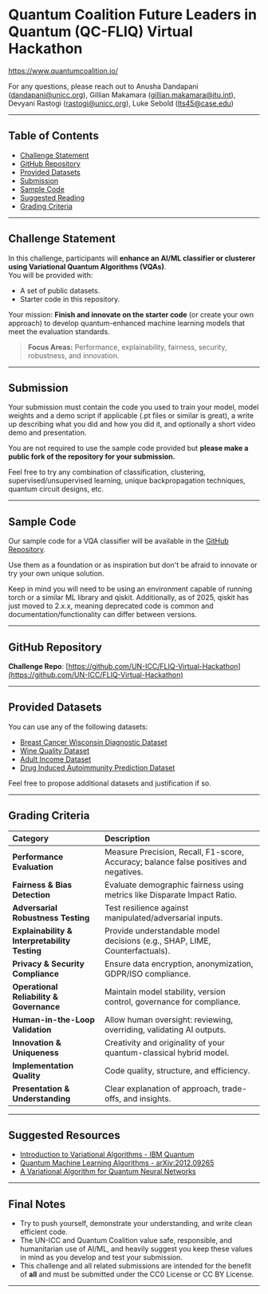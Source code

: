 # Quantum Coalition Future Leaders in Quantum (QC-FLIQ) Virtual Hackathon

https://www.quantumcoalition.io/

For any questions, please reach out to Anusha Dandapani (dandapani@unicc.org), Gillian Makamara (gillian.makamara@itu.int), Devyani Rastogi (rastogi@unicc.org), Luke Sebold (lts45@case.edu)

---

## Table of Contents
- [Challenge Statement](#challenge-statement)
- [GitHub Repository](#github-repository)
- [Provided Datasets](#provided-datasets)
- [Submission](#submission)
- [Sample Code](#sample-code)
- [Suggested Reading](#suggested-reading)
- [Grading Criteria](#grading-criteria)

---

## Challenge Statement

In this challenge, participants will **enhance an AI/ML classifier or clusterer using Variational Quantum Algorithms (VQAs)**.  
You will be provided with:
- A set of public datasets.
- Starter code in this repository.

Your mission: **Finish and innovate on the starter code** (or create your own approach) to develop quantum-enhanced machine learning models that meet the evaluation standards.

> **Focus Areas:** Performance, explainability, fairness, security, robustness, and innovation.

---

## Submission

Your submission must contain the code you used to train your model, model weights and a demo script if applicable (.pt files or similar is great), a write up describing what you did and how you did it, and optionally a short video demo and presentation.

You are not required to use the sample code provided but **please make a public fork of the repository for your submission.**

Feel free to try any combination of classification, clustering, supervised/unsupervised learning, unique backpropagation techniques, quantum circuit designs, etc.

---

## Sample Code

Our sample code for a VQA classifier will be available in the [GitHub Repository](https://github.com/UN-ICC/FLIQ-Virtual-Hackathon).  

Use them as a foundation or as inspiration but don't be afraid to innovate or try your own unique solution.

Keep in mind you will need to be using an environment capable of running torch or a similar ML library and qiskit. Additionally, as of 2025, qiskit has just moved to 2.x.x, meaning deprecated code is common and documentation/functionality can differ between versions.

---

## GitHub Repository

**Challenge Repo**: [https://github.com/UN-ICC/FLIQ-Virtual-Hackathon](https://github.com/UN-ICC/FLIQ-Virtual-Hackathon)

---

## Provided Datasets

You can use any of the following datasets:
- [Breast Cancer Wisconsin Diagnostic Dataset](https://archive.ics.uci.edu/dataset/17/breast+cancer+wisconsin+diagnostic)
- [Wine Quality Dataset](https://archive.ics.uci.edu/dataset/186/wine+quality)
- [Adult Income Dataset](https://archive.ics.uci.edu/dataset/2/adult)
- [Drug Induced Autoimmunity Prediction Dataset](https://archive.ics.uci.edu/dataset/1104/drug_induced_autoimmunity_prediction)

Feel free to propose additional datasets and justification if so.

---

## Grading Criteria

| Category | Description |
|:---------|:------------|
| **Performance Evaluation** | Measure Precision, Recall, F1-score, Accuracy; balance false positives and negatives. |
| **Fairness & Bias Detection** | Evaluate demographic fairness using metrics like Disparate Impact Ratio. |
| **Adversarial Robustness Testing** | Test resilience against manipulated/adversarial inputs. |
| **Explainability & Interpretability Testing** | Provide understandable model decisions (e.g., SHAP, LIME, Counterfactuals). |
| **Privacy & Security Compliance** | Ensure data encryption, anonymization, GDPR/ISO compliance. |
| **Operational Reliability & Governance** | Maintain model stability, version control, governance for compliance. |
| **Human-in-the-Loop Validation** | Allow human oversight: reviewing, overriding, validating AI outputs. |
| **Innovation & Uniqueness** | Creativity and originality of your quantum-classical hybrid model. |
| **Implementation Quality** | Code quality, structure, and efficiency. |
| **Presentation & Understanding** | Clear explanation of approach, trade-offs, and insights. |

---

## Suggested Resources

- [Introduction to Variational Algorithms - IBM Quantum](https://learning.quantum.ibm.com/course/variational-algorithm-design/variational-algorithms)
- [Quantum Machine Learning Algorithms - arXiv:2012.09265](https://arxiv.org/abs/2012.09265)
- [A Variational Algorithm for Quantum Neural Networks](https://link.springer.com/chapter/10.1007/978-3-030-50433-5_45)

---

## Final Notes

- Try to push yourself, demonstrate your understanding, and write clean efficient code. 
- The UN-ICC and Quantum Coalition value safe, responsible, and humanitarian use of AI/ML, and heavily suggest you keep these values in mind as you develop and test your submission. 
- This challenge and all related submissions are intended for the benefit of **all** and must be submitted under the CC0 License or CC BY License. 

---

